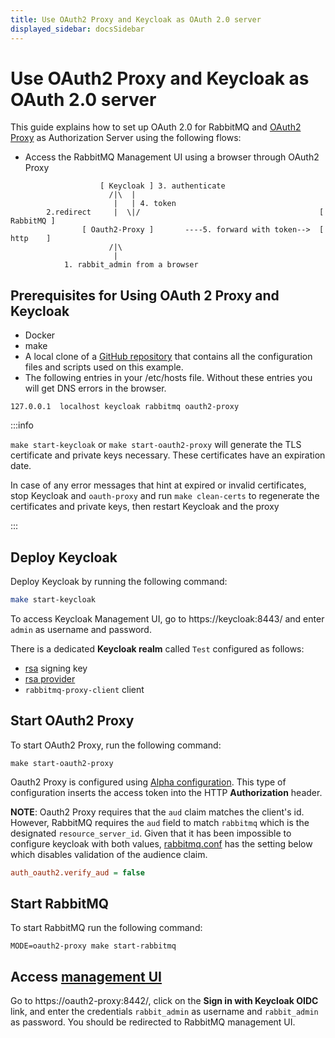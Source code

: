 ```yaml
---
title: Use OAuth2 Proxy and Keycloak as OAuth 2.0 server
displayed_sidebar: docsSidebar
---
```

<!--
Copyright (c) 2005-2024 Broadcom. All Rights Reserved. The term "Broadcom" refers to Broadcom Inc. and/or its subsidiaries.

All rights reserved. This program and the accompanying materials
are made available under the terms of the under the Apache License,
Version 2.0 (the "License”); you may not use this file except in compliance
with the License. You may obtain a copy of the License at

https://www.apache.org/licenses/LICENSE-2.0

Unless required by applicable law or agreed to in writing, software
distributed under the License is distributed on an "AS IS" BASIS,
WITHOUT WARRANTIES OR CONDITIONS OF ANY KIND, either express or implied.
See the License for the specific language governing permissions and
limitations under the License.
-->

# Use OAuth2 Proxy and Keycloak as OAuth 2.0 server

This guide explains how to set up OAuth 2.0 for RabbitMQ
and [OAuth2 Proxy](https://oauth2-proxy.github.io/oauth2-proxy/) as Authorization Server using the following flows:

* Access the RabbitMQ Management UI using a browser through OAuth2 Proxy

```plain
                    [ Keycloak ] 3. authenticate
                      /|\  |
                       |   | 4. token
        2.redirect     |  \|/                                        [ RabbitMQ ]
                [ Oauth2-Proxy ]       ----5. forward with token-->  [  http    ]
                      /|\
                       |
            1. rabbit_admin from a browser
```

## Prerequisites for Using OAuth 2 Proxy and Keycloak

* Docker
* make
* A local clone of a [GitHub repository](https://github.com/rabbitmq/rabbitmq-oauth2-tutorial/) that contains all the configuration files and scripts used on this example.
* The following entries in your /etc/hosts file. Without these entries you will get DNS errors in the browser. 
```
127.0.0.1  localhost keycloak rabbitmq oauth2-proxy
```

:::info

`make start-keycloak` or `make start-oauth2-proxy` will
generate the TLS certificate and private keys necessary. These certificates have an expiration date.

In case of any error messages that hint at expired or invalid certificates, stop Keycloak
and `oauth-proxy` and run `make clean-certs` to regenerate the certificates and private keys,
then restart Keycloak and the proxy

:::

## Deploy Keycloak

Deploy Keycloak by running the following command:
```bash
make start-keycloak
```

To access Keycloak Management UI, go to https://keycloak:8443/ and enter `admin` as username and password.

There is a dedicated **Keycloak realm** called `Test` configured as follows:

* [rsa](https://keycloak:8443/admin/master/console/#/realms/test/keys) signing key
* [rsa provider](https://keycloak:8443/admin/master/console/#/realms/test/keys/providers)
* `rabbitmq-proxy-client` client


## Start OAuth2 Proxy

To start OAuth2 Proxy, run the following command:

```
make start-oauth2-proxy
```

Oauth2 Proxy is configured using [Alpha configuration](https://github.com/rabbitmq/rabbitmq-oauth2-tutorial/tree/main/conf/oauth2-proxy/config.yaml). This type of configuration inserts the access token into the HTTP **Authorization** header.

**NOTE**: Oauth2 Proxy requires that the `aud` claim matches the client's id. However, RabbitMQ requires the
`aud` field to match `rabbitmq` which is the designated `resource_server_id`. Given that it has been
impossible to configure keycloak with both values, [rabbitmq.conf](https://github.com/rabbitmq/rabbitmq-oauth2-tutorial/tree/main/conf/oauth2-proxy/rabbitmq.conf) has
the setting below which disables validation of the audience claim.

```ini
auth_oauth2.verify_aud = false
```

## Start RabbitMQ

To start RabbitMQ run the following command:
```
MODE=oauth2-proxy make start-rabbitmq
```

## Access [management UI](./management/)

Go to https://oauth2-proxy:8442/, click on the **Sign in with Keycloak OIDC** link, and enter the credentials
`rabbit_admin` as username and `rabbit_admin` as password. You should be redirected to RabbitMQ management UI.
